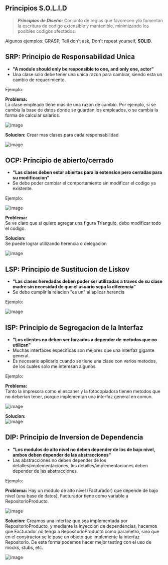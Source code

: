 ## Principios S.O.L.I.D

> ***Principios de Diseño:*** Conjunto de reglas que favorecen y/o fomentan la escritura de codigo extensible y mantenible, minimizando los posibles codigos afectados.

Algunos ejemplos: GRASP, Tell don't ask, Don't repeat yourself, **SOLID**.

## SRP: Principio de Responsabilidad Unica
- **"A module should only be responsible to one, and only one, actor"**
- Una clase solo debe tener una unica razon para cambiar, siendo esta un cambio de requerimiento.

Ejemplo:  

**Problema:**  
La clase empleado tiene mas de una razon de cambio. Por ejemplo, si se cambia la base de datos donde se guardan los empleados, o se cambia la forma de calcular salarios.

![image](https://user-images.githubusercontent.com/86437352/197410445-7fdabcd2-f10d-4c04-95da-2e83ca19596d.png)

**Solucion:** 
Crear mas clases para cada responsabilidad

![image](https://user-images.githubusercontent.com/86437352/197410555-128ba382-c570-4fee-9608-4cb7a380736b.png)


## OCP: Principio de abierto/cerrado
- **"Las clases deben estar abiertas para la extension pero cerradas para su modificacion"**
- Se debe poder cambiar el comportamiento sin modificar el codigo ya existente.

Ejemplo: 

![image](https://user-images.githubusercontent.com/86437352/197412064-d52c1047-8b2e-4dbe-a0b6-3702c227da8e.png)

**Problema:**  
Se ve claro que si quiero agregar una figura Triangulo, debo modificar todo el codigo.

**Solucion:**  
Se puede lograr utilizando herencia o delegacion

![image](https://user-images.githubusercontent.com/86437352/197412611-80c9ac59-7965-4319-b5aa-9c6be5177d2c.png)


## LSP: Principio de Sustitucion de Liskov
- **"Las clases heredadas deben poder ser utilizadas a traves de su clase madre sin necesidad de que el usuario sepa la diferencia"**
- Se debe cumplir la relacion "es un" al aplicar herencia

Ejemplo: 

![image](https://user-images.githubusercontent.com/86437352/197414479-fcaee7c8-4008-40b0-90e9-0c4a44f4944b.png)

## ISP: Principio de Segregacion de la Interfaz
- **"Los clientes no deben ser forzados a depender de metodos que no utilizan"**
- Muchas interfaces especificas son mejores que una interfaz gigante general.
- Es necesario aplicarlo cuando se tiene una clase con varios metodos, de los cuales solo me interesan algunos.

Ejemplo: 

**Problema:**  
Tanto la impresora como el escaner y la fotocopiadora tienen metodos que no deberian tener, porque implementan una interfaz general en comun.

![image](https://user-images.githubusercontent.com/86437352/197414782-6178e5d7-7244-4be7-88ad-cc19d6da8502.png)

**Solucion:**  
![image](https://user-images.githubusercontent.com/86437352/197414963-36262981-aa06-44fb-ad43-34f3786a1301.png)


## DIP: Principio de Inversion de Dependencia
- **"Los modulos de alto nivel no deben depender de los de bajo nivel, ambos deben depender de las abstracciones"**
- Las abstracciones no deben depender de los detalles/implementaciones, los detalles/implementaciones deben depender de las abstracciones.

Ejemplo:

**Problema:** 
Hay un modulo de alto nivel (Facturador) que depende de bajo nivel (una base de datos). Facturador tiene como variable a RepositorioProducto.

![image](https://user-images.githubusercontent.com/86437352/197422066-900336d7-a6b7-4295-97b1-b323bfd14700.png)

**Solucion:** 
Creamos una interfaz que sea implementada por RepositorioProducto, y mediante la inyeccion de dependencias, hacemos que Facturador no tenga a RepositorioProducto como parametro, sino que en el constructor se le pase un objeto que implemente la interfaz Repositorio. De esta forma podemos hacer mejor testing con el uso de mocks, stubs, etc.

![image](https://user-images.githubusercontent.com/86437352/197422207-797cc985-b096-468d-bbbc-834083e43289.png)


